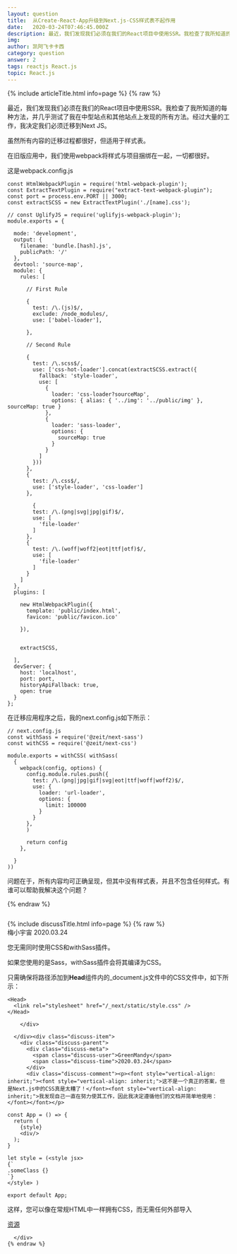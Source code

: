 ```yaml
---
layout: question
title:  从Create-React-App升级到Next.js-CSS样式表不起作用
date:   2020-03-24T07:46:45.000Z
description: 最近，我们发现我们必须在我们的React项目中使用SSR。我检查了我所知道的每种方法，并几乎测试了我在中型站点和其他站点上发现的所有方法。经过大量的工作，...
img: 
author: 凯阿飞卡卡西
category: question
answer: 2
tags: reactjs React.js
topic: React.js
---
```

<div class="article-root">
  <div class="article">
    {% include articleTitle.html info=page %}
    {% raw %}
    <div class="article-content"><p><font style="vertical-align: inherit;"><font style="vertical-align: inherit;">最近，我们发现我们必须在我们的React项目中使用SSR。</font><font style="vertical-align: inherit;">我检查了我所知道的每种方法，并几乎测试了我在中型站点和其他站点上发现的所有方法。</font><font style="vertical-align: inherit;">经过大量的工作，我决定我们必须迁移到Next JS。</font></font></p>

<p><font style="vertical-align: inherit;"><font style="vertical-align: inherit;">虽然所有内容的迁移过程都很好，但适用于样式表。</font></font></p>

<p><font style="vertical-align: inherit;"><font style="vertical-align: inherit;">在旧版应用中，我们使用webpack将样式与项目捆绑在一起，一切都很好。</font></font></p>

<p><font style="vertical-align: inherit;"><font style="vertical-align: inherit;">这是webpack.config.js</font></font></p>

<p></p><div class="snippet" data-lang="js" data-hide="false" data-console="true" data-babel="false">
<div class="snippet-code">
<pre class="snippet-code-js lang-js prettyprint-override"><code>const HtmlWebpackPlugin = require('html-webpack-plugin');<font></font>
const ExtractTextPlugin = require("extract-text-webpack-plugin");<font></font>
const port = process.env.PORT || 3000;<font></font>
const extractSCSS = new ExtractTextPlugin('./[name].css');<font></font>
<font></font>
// const UglifyJS = require('uglifyjs-webpack-plugin');<font></font>
module.exports = {<font></font>
<font></font>
  mode: 'development',<font></font>
  output: {<font></font>
    filename: 'bundle.[hash].js',<font></font>
    publicPath: '/'<font></font>
  },<font></font>
  devtool: 'source-map',<font></font>
  module: {<font></font>
    rules: [<font></font>
<font></font>
      // First Rule<font></font>
<font></font>
      {<font></font>
        test: /\.(js)$/,<font></font>
        exclude: /node_modules/,<font></font>
        use: ['babel-loader'],<font></font>
<font></font>
      },<font></font>
<font></font>
      // Second Rule<font></font>
<font></font>
      {<font></font>
        test: /\.scss$/,<font></font>
        use: ['css-hot-loader'].concat(extractSCSS.extract({<font></font>
          fallback: 'style-loader',<font></font>
          use: [<font></font>
            {<font></font>
              loader: 'css-loader?sourceMap',<font></font>
              options: { alias: { '../img': '../public/img' }, sourceMap: true }<font></font>
            },<font></font>
            {<font></font>
              loader: 'sass-loader',<font></font>
              options: {<font></font>
                sourceMap: true<font></font>
              }<font></font>
            }<font></font>
          ]<font></font>
        }))<font></font>
      },<font></font>
      {<font></font>
        test: /\.css$/,<font></font>
        use: ['style-loader', 'css-loader']<font></font>
      },<font></font>
<font></font>
        {<font></font>
        test: /\.(png|svg|jpg|gif)$/,<font></font>
        use: [<font></font>
          'file-loader'<font></font>
        ]<font></font>
      },<font></font>
      {<font></font>
        test: /\.(woff|woff2|eot|ttf|otf)$/,<font></font>
        use: [<font></font>
          'file-loader'<font></font>
        ]<font></font>
      }<font></font>
    ]<font></font>
  },<font></font>
  plugins: [<font></font>
<font></font>
    new HtmlWebpackPlugin({<font></font>
      template: 'public/index.html',<font></font>
      favicon: 'public/favicon.ico'<font></font>
<font></font>
    }),<font></font>
<font></font>
<font></font>
    extractSCSS,<font></font>
<font></font>
  ],<font></font>
  devServer: {<font></font>
    host: 'localhost',<font></font>
    port: port,<font></font>
    historyApiFallback: true,<font></font>
    open: true<font></font>
  }<font></font>
};</code></pre>
</div>
</div>
<p></p>

<p><font style="vertical-align: inherit;"><font style="vertical-align: inherit;">在迁移应用程序之后，我的next.config.js如下所示：</font></font></p>

<p></p><div class="snippet" data-lang="js" data-hide="false" data-console="true" data-babel="false">
<div class="snippet-code">
<pre class="snippet-code-js lang-js prettyprint-override"><code>// next.config.js<font></font>
const withSass = require('@zeit/next-sass')<font></font>
const withCSS = require('@zeit/next-css')<font></font>
<font></font>
module.exports = withCSS( withSass(<font></font>
  {<font></font>
    webpack(config, options) {<font></font>
      config.module.rules.push({<font></font>
        test: /\.(png|jpg|gif|svg|eot|ttf|woff|woff2)$/,<font></font>
        use: {<font></font>
          loader: 'url-loader',<font></font>
          options: {<font></font>
            limit: 100000<font></font>
          }<font></font>
        }<font></font>
      },<font></font>
      )<font></font>
<font></font>
      return config<font></font>
    },<font></font>
<font></font>
  }<font></font>
))</code></pre>
</div>
</div>
<p></p>

<p><font style="vertical-align: inherit;"><font style="vertical-align: inherit;">问题在于，所有内容均可正确呈现，但其中没有样式表，并且不包含任何样式。</font><font style="vertical-align: inherit;">有谁可以帮助我解决这个问题？</font></font></p></div>
    {% endraw %}
  </div>
  <p style="height: 0;width:0;overflow: hidden;"> 第3467篇《从Create-React-App升级到Next.js-CSS样式表不起作用》来自Winter(https://github.com/aiyld/aiyld.github.io)的站点</p>
  <div class="discuss-wrapper">
    {% include discussTitle.html info=page %}
    {% raw %}
    <div class="discuss-item">
        <div class="discuss-parent">
          <div class="discuss-meta">
            <span class="discuss-user">梅小宇宙</span>
            <span class="discuss-time">2020.03.24</span>
          </div>
          <div class="discuss-comment"><p><font style="vertical-align: inherit;"><font style="vertical-align: inherit;">您无需同时使用CSS和withSass插件。</font></font></p>

<p><font style="vertical-align: inherit;"><font style="vertical-align: inherit;">如果您使用的是Sass，withSass插件会将其编译为CSS。</font></font></p>

<p><font style="vertical-align: inherit;"><font style="vertical-align: inherit;">只需确保将路径添加到</font></font><strong><font style="vertical-align: inherit;"><font style="vertical-align: inherit;">Head</font></font></strong><font style="vertical-align: inherit;"><font style="vertical-align: inherit;">组件</font><font style="vertical-align: inherit;">内的_document.js文件中的CSS文件中，</font><font style="vertical-align: inherit;">如下所示：</font></font></p>

<pre><code>&lt;Head&gt;<font></font>
  &lt;link rel="stylesheet" href="/_next/static/style.css" /&gt;<font></font>
&lt;/Head&gt;<font></font>
</code></pre></div>
        </div>
        
      </div><div class="discuss-item">
        <div class="discuss-parent">
          <div class="discuss-meta">
            <span class="discuss-user">GreenMandy</span>
            <span class="discuss-time">2020.03.24</span>
          </div>
          <div class="discuss-comment"><p><font style="vertical-align: inherit;"><font style="vertical-align: inherit;">这不是一个真正的答案，但是Next.js中的CSS真是太糟了！</font><font style="vertical-align: inherit;">我发现自己一直在努力使其工作，因此我决定遵循他们的文档并简单地使用：</font></font></p>

<pre><code>const App = () =&gt; {<font></font>
  return (<font></font>
    {style}<font></font>
    &lt;div/&gt;<font></font>
  );<font></font>
}<font></font>
<font></font>
let style = (&lt;style jsx&gt;<font></font>
{`<font></font>
.someClass {}<font></font>
`}<font></font>
&lt;/style&gt; )<font></font>
<font></font>
export default App;<font></font>
</code></pre>

<p><font style="vertical-align: inherit;"><font style="vertical-align: inherit;">这样，您可以像在常规HTML中一样拥有CSS，而无需任何外部导入</font></font></p>

<p><a href="https://nextjs.org/learn/basics/styling-components" rel="nofollow noreferrer"><font style="vertical-align: inherit;"><font style="vertical-align: inherit;">资源</font></font></a></p></div>
        </div>
        
      </div>
    {% endraw %}
  </div>
<div>
